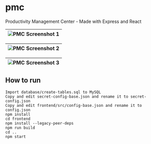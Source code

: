 # pmc
Productivity Management Center - Made with Express and React

| ![PMC Screenshot 1](https://i.imgur.com/J9S52Ip.png) |
|-|

| ![PMC Screenshot 2](https://i.imgur.com/bbBdeUn.png) |
|-|

| ![PMC Screenshot 3](https://i.imgur.com/bbBdeUn.png) |
|-|

## How to run

```
Import database/create-tables.sql to MySQL
Copy and edit secret-config-base.json and rename it to secret-config.json
Copy and edit frontend/src/config-base.json and rename it to config.json
npm install
cd frontend
npm install --legacy-peer-deps
npm run build
cd ..
npm start
```
